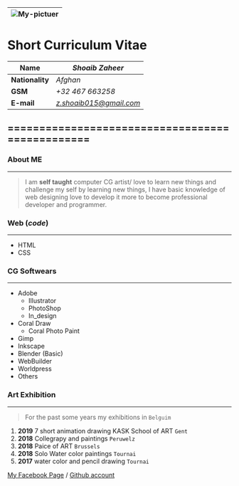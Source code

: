 ![My-pictuer](https://user-images.githubusercontent.com/59531766/71894252-02a80f80-314e-11ea-8c0f-938a95a3f648.jpg)|
|-

Short Curriculum Vitae
====

| **Name**      | *Shoaib Zaheer*        |                          
| -----------   | ---------------------- | 
|**Nationality**| *Afghan*               | 
|**GSM**        | *+32 467 663258*       |
|**E-mail**     | *z.shoaib015@gmail.com*|
 

## ================================================
 
 
### About ME
 
 ****
>I am **self taught** computer CG artist/ love to learn new things and challenge my self by learning new things, I have basic knowledge of web designing love to develop it more to become professional developer and programmer.

 ### Web (_code_)
****

* HTML
* CSS


### CG Softwears
****

* Adobe
    * Illustrator
    * PhotoShop
    * In_design
* Coral Draw
    * Coral Photo Paint
* Gimp
* Inkscape
* Blender (Basic)
* WebBuilder
* Worldpress
* Others


### Art Exhibition
****

> For the past some years my exhibitions in ``Belguim``

1. **2019** 7 short animation drawing KASK School of ART ``Gent``
1. **2018** Collegrapy and paintings ``Peruwelz``
1. **2018** Paice of ART ``Brussels``
1. **2018** Solo Water color paintings ``Tournai``
1. **2017** water color and pencil drawing ``Tournai``

[My Facebook Page](https://www.facebook.com/shoaibartt "Dont forget to like") /
[Github account](https://github.com/Shoaib-Zaheer)
